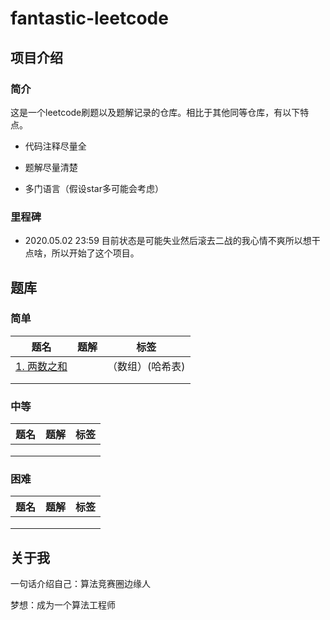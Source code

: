 # fantastic-leetcode

## 项目介绍

### 简介

​	这是一个leetcode刷题以及题解记录的仓库。相比于其他同等仓库，有以下特点。

- 代码注释尽量全

- 题解尽量清楚

- 多门语言（假设star多可能会考虑）

  

### 里程碑

- 2020.05.02 23:59 目前状态是可能失业然后滚去二战的我心情不爽所以想干点啥，所以开始了这个项目。

  

## 题库

### 简单

| 题名                                                     | 题解 | 标签             |
| -------------------------------------------------------- | ---- | ---------------- |
| [1. 两数之和](https://leetcode-cn.com/problems/two-sum/) |      | （数组）(哈希表) |
|                                                          |      |                  |
|                                                          |      |                  |



### 中等

| 题名 | 题解 | 标签 |
| ---- | ---- | ---- |
|      |      |      |
|      |      |      |
|      |      |      |



### 困难

| 题名 | 题解 | 标签 |
| ---- | ---- | ---- |
|      |      |      |
|      |      |      |
|      |      |      |



## 关于我

一句话介绍自己：算法竞赛圈边缘人

梦想：成为一个算法工程师






